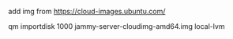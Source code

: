 add img from https://cloud-images.ubuntu.com/

qm importdisk 1000 jammy-server-cloudimg-amd64.img local-lvm
